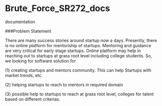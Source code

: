 # Brute_Force_SR272_docs
documentation

###Problem Statement

There are many success stories around startup now a days. Presently, there is no online platform for mentoriship of startups. Mentoring and guidance are very critical for early stage startups. Online platform may help in reaching out to startups at grass root level including college students. So, we looking for software solution for

(1) creating startups and mentors community. This can help Startups with market trends, etc.

(2) helping startups to reach to mentors in required domain

(3) possible help to startups to reach at grass root level, colleges for talent based on different criterias.
